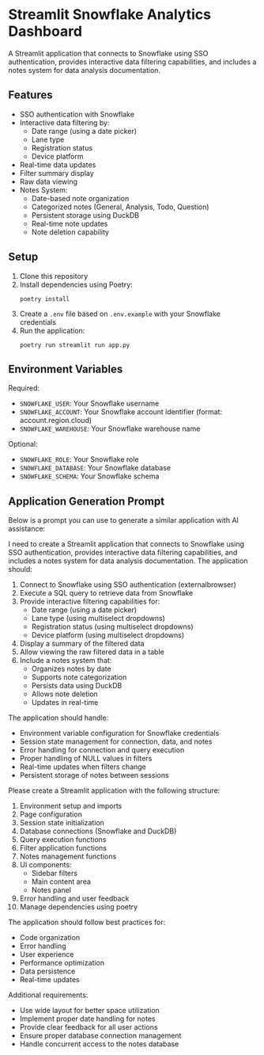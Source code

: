 # Streamlit Snowflake Analytics Dashboard

A Streamlit application that connects to Snowflake using SSO authentication, provides interactive data filtering capabilities, and includes a notes system for data analysis documentation.

## Features

- SSO authentication with Snowflake
- Interactive data filtering by:
  - Date range (using a date picker)
  - Lane type
  - Registration status
  - Device platform
- Real-time data updates
- Filter summary display
- Raw data viewing
- Notes System:
  - Date-based note organization
  - Categorized notes (General, Analysis, Todo, Question)
  - Persistent storage using DuckDB
  - Real-time note updates
  - Note deletion capability

## Setup

1. Clone this repository
2. Install dependencies using Poetry:
   ```
   poetry install
   ```
3. Create a `.env` file based on `.env.example` with your Snowflake credentials
4. Run the application:
   ```
   poetry run streamlit run app.py
   ```

## Environment Variables

Required:
- `SNOWFLAKE_USER`: Your Snowflake username
- `SNOWFLAKE_ACCOUNT`: Your Snowflake account identifier (format: account.region.cloud)
- `SNOWFLAKE_WAREHOUSE`: Your Snowflake warehouse name

Optional:
- `SNOWFLAKE_ROLE`: Your Snowflake role
- `SNOWFLAKE_DATABASE`: Your Snowflake database
- `SNOWFLAKE_SCHEMA`: Your Snowflake schema

## Application Generation Prompt

Below is a prompt you can use to generate a similar application with AI assistance:

I need to create a Streamlit application that connects to Snowflake using SSO authentication, provides interactive data filtering capabilities, and includes a notes system for data analysis documentation. The application should:

1. Connect to Snowflake using SSO authentication (externalbrowser)
2. Execute a SQL query to retrieve data from Snowflake
3. Provide interactive filtering capabilities for:
   - Date range (using a date picker)
   - Lane type (using multiselect dropdowns)
   - Registration status (using multiselect dropdowns)
   - Device platform (using multiselect dropdowns)
4. Display a summary of the filtered data
5. Allow viewing the raw filtered data in a table
6. Include a notes system that:
   - Organizes notes by date
   - Supports note categorization
   - Persists data using DuckDB
   - Allows note deletion
   - Updates in real-time

The application should handle:
- Environment variable configuration for Snowflake credentials
- Session state management for connection, data, and notes
- Error handling for connection and query execution
- Proper handling of NULL values in filters
- Real-time updates when filters change
- Persistent storage of notes between sessions

Please create a Streamlit application with the following structure:
1. Environment setup and imports
2. Page configuration
3. Session state initialization
4. Database connections (Snowflake and DuckDB)
5. Query execution functions
6. Filter application functions
7. Notes management functions
8. UI components:
   - Sidebar filters
   - Main content area
   - Notes panel
9. Error handling and user feedback
10. Manage dependencies using poetry

The application should follow best practices for:
- Code organization
- Error handling
- User experience
- Performance optimization
- Data persistence
- Real-time updates

Additional requirements:
- Use wide layout for better space utilization
- Implement proper date handling for notes
- Provide clear feedback for all user actions
- Ensure proper database connection management
- Handle concurrent access to the notes database

```